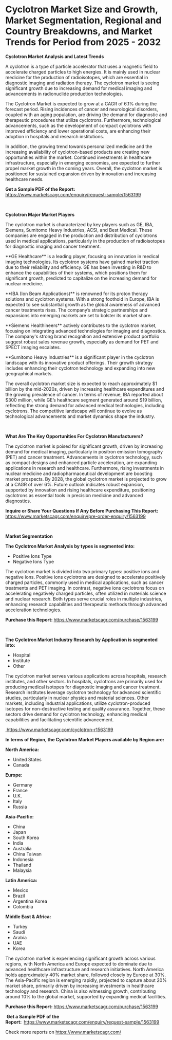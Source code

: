 <p><h1>Cyclotron Market Size and Growth, Market Segmentation, Regional and Country Breakdowns, and Market Trends for Period from 2025 -  2032</h1></p><p><strong>Cyclotron Market Analysis and Latest Trends</strong></p>
<p><p>A cyclotron is a type of particle accelerator that uses a magnetic field to accelerate charged particles to high energies. It is mainly used in nuclear medicine for the production of radioisotopes, which are essential in diagnostic imaging and radiation therapy. The cyclotron market is seeing significant growth due to increasing demand for medical imaging and advancements in radionuclide production technologies.</p><p>The Cyclotron Market is expected to grow at a CAGR of 6.1% during the forecast period. Rising incidences of cancer and neurological disorders, coupled with an aging population, are driving the demand for diagnostic and therapeutic procedures that utilize cyclotrons. Furthermore, technological advancements, such as the development of compact cyclotrons with improved efficiency and lower operational costs, are enhancing their adoption in hospitals and research institutions.</p><p>In addition, the growing trend towards personalized medicine and the increasing availability of cyclotron-based products are creating new opportunities within the market. Continued investments in healthcare infrastructure, especially in emerging economies, are expected to further propel market growth in the coming years. Overall, the cyclotron market is positioned for sustained expansion driven by innovation and increasing healthcare needs.</p></p>
<p><strong>Get a Sample PDF of the Report:&nbsp;</strong> <a href="https://www.marketscagr.com/enquiry/request-sample/1563199?utm_campaign=2339&utm_medium=2&utm_source=Github&utm_content=ia&utm_term=16022025&utm_id=cyclotron">https://www.marketscagr.com/enquiry/request-sample/1563199</a></p>
<p>&nbsp;</p>
<p><strong>Cyclotron Major Market Players</strong></p>
<p><p>The cyclotron market is characterized by key players such as GE, IBA, Siemens, Sumitomo Heavy Industries, ACSI, and Best Medical. These companies are engaged in the production and distribution of cyclotrons used in medical applications, particularly in the production of radioisotopes for diagnostic imaging and cancer treatment.</p><p>**GE Healthcare** is a leading player, focusing on innovation in medical imaging technologies. Its cyclotron systems have gained market traction due to their reliability and efficiency. GE has been investing in R&D to enhance the capabilities of their systems, which positions them for significant growth, predicted to capitalize on the increasing demand for nuclear medicine.</p><p>**IBA (Ion Beam Applications)** is renowned for its proton therapy solutions and cyclotron systems. With a strong foothold in Europe, IBA is expected to see substantial growth as the global awareness of advanced cancer treatments rises. The company’s strategic partnerships and expansions into emerging markets are set to bolster its market share.</p><p>**Siemens Healthineers** actively contributes to the cyclotron market, focusing on integrating advanced technologies for imaging and diagnostics. The company's strong brand recognition and extensive product portfolio suggest robust sales revenue growth, especially as demand for PET and SPECT imaging escalates.</p><p>**Sumitomo Heavy Industries** is a significant player in the cyclotron landscape with its innovative product offerings. Their growth strategy includes enhancing their cyclotron technology and expanding into new geographical markets.</p><p>The overall cyclotron market size is expected to reach approximately $1 billion by the mid-2020s, driven by increasing healthcare expenditures and the growing prevalence of cancer. In terms of revenue, IBA reported about $300 million, while GE’s healthcare segment generated around $19 billion, reflecting the strong demand for advanced medical technologies, including cyclotrons. The competitive landscape will continue to evolve as technological advancements and market dynamics shape the industry.</p></p>
<p>&nbsp;</p>
<p><strong>What Are The Key Opportunities For Cyclotron Manufacturers?</strong></p>
<p><p>The cyclotron market is poised for significant growth, driven by increasing demand for medical imaging, particularly in positron emission tomography (PET) and cancer treatment. Advancements in cyclotron technology, such as compact designs and enhanced particle acceleration, are expanding applications in research and healthcare. Furthermore, rising investments in nuclear medicine and radiopharmaceutical development are boosting market prospects. By 2028, the global cyclotron market is projected to grow at a CAGR of over 6%. Future outlook indicates robust expansion, supported by innovation and rising healthcare expenditure, positioning cyclotrons as essential tools in precision medicine and advanced diagnostics.</p></p>
<p><strong>Inquire or Share Your Questions If Any Before Purchasing This Report:</strong> <a href="https://www.marketscagr.com/enquiry/pre-order-enquiry/1563199?utm_campaign=2339&utm_medium=2&utm_source=Github&utm_content=ia&utm_term=16022025&utm_id=cyclotron">https://www.marketscagr.com/enquiry/pre-order-enquiry/1563199</a></p>
<p>&nbsp;</p>
<p><strong>Market Segmentation</strong></p>
<p><strong>The Cyclotron Market Analysis by types is segmented into:</strong></p>
<p><ul><li>Positive Ions Type</li><li>Negative Ions Type</li></ul></p>
<p><p>The cyclotron market is divided into two primary types: positive ions and negative ions. Positive ions cyclotrons are designed to accelerate positively charged particles, commonly used in medical applications, such as cancer treatments and PET imaging. In contrast, negative ions cyclotrons focus on accelerating negatively charged particles, often utilized in materials science and nuclear research. Both types serve crucial roles in multiple industries, enhancing research capabilities and therapeutic methods through advanced acceleration technologies.</p></p>
<p><strong>Purchase this Report:&nbsp;</strong><a href="https://www.marketscagr.com/purchase/1563199?utm_campaign=2339&utm_medium=2&utm_source=Github&utm_content=ia&utm_term=16022025&utm_id=cyclotron">https://www.marketscagr.com/purchase/1563199</a></p>
<p>&nbsp;</p>
<p><strong>The Cyclotron Market Industry Research by Application is segmented into:</strong></p>
<p><ul><li>Hospital</li><li>Institute</li><li>Other</li></ul></p>
<p><p>The cyclotron market serves various applications across hospitals, research institutes, and other sectors. In hospitals, cyclotrons are primarily used for producing medical isotopes for diagnostic imaging and cancer treatment. Research institutes leverage cyclotron technology for advanced scientific studies, particularly in nuclear physics and material sciences. Other markets, including industrial applications, utilize cyclotron-produced isotopes for non-destructive testing and quality assurance. Together, these sectors drive demand for cyclotron technology, enhancing medical capabilities and facilitating scientific advancement.</p></p>
<p><a href="https://www.marketscagr.com/cyclotron-r1563199?utm_campaign=2339&utm_medium=2&utm_source=Github&utm_content=ia&utm_term=16022025&utm_id=cyclotron">&nbsp;https://www.marketscagr.com/cyclotron-r1563199</a></p>
<p><strong>In terms of Region, the Cyclotron Market Players available by Region are:</strong></p>
<p>
    <p> <strong> North America: </strong>
        <ul>
            <li>United States</li>
            <li>Canada</li>
        </ul>
        </p> 
    <p> <strong> Europe: </strong>
        <ul>
            <li>Germany</li>
            <li>France</li>
            <li>U.K.</li>
            <li>Italy</li>
            <li>Russia</li>
        </ul>
        </p> 
    <p> <strong> Asia-Pacific: </strong>
        <ul>
            <li>China</li>
            <li>Japan</li>
            <li>South Korea</li>
            <li>India</li>
            <li>Australia</li>
            <li>China Taiwan</li>
            <li>Indonesia</li>
            <li>Thailand</li>
            <li>Malaysia</li>
        </ul>
        </p> 
    <p> <strong> Latin America: </strong>
        <ul>
            <li>Mexico</li>
            <li>Brazil</li>
            <li>Argentina Korea</li>
            <li>Colombia</li>
        </ul>
        </p> 
    <p> <strong> Middle East & Africa: </strong>
        <ul>
            <li>Turkey</li>
            <li>Saudi</li>
            <li>Arabia</li>
            <li>UAE</li>
            <li>Korea</li>
        </ul>
    </p>
    </p>
<p><p>The cyclotron market is experiencing significant growth across various regions, with North America and Europe expected to dominate due to advanced healthcare infrastructure and research initiatives. North America holds approximately 40% market share, followed closely by Europe at 30%. The Asia-Pacific region is emerging rapidly, projected to capture about 20% market share, primarily driven by increasing investments in healthcare technology and research. China is also witnessing growth, contributing around 10% to the global market, supported by expanding medical facilities.</p></p>
<p><strong>Purchase this Report: </strong><a href="https://www.marketscagr.com/purchase/1563199?utm_campaign=2339&utm_medium=2&utm_source=Github&utm_content=ia&utm_term=16022025&utm_id=cyclotron">https://www.marketscagr.com/purchase/1563199</a></p>
<p>&nbsp;<strong>Get a Sample PDF of the Report:&nbsp;&nbsp;</strong><a href="https://www.marketscagr.com/enquiry/request-sample/1563199?utm_campaign=2339&utm_medium=2&utm_source=Github&utm_content=ia&utm_term=16022025&utm_id=cyclotron">https://www.marketscagr.com/enquiry/request-sample/1563199</a></p>
<p><strong></strong></p>
<p>Check more reports on <a href="https://www.marketscagr.com/?utm_campaign=2339&utm_medium=2&utm_source=Github&utm_content=ia&utm_term=16022025&utm_id=cyclotron">https://www.marketscagr.com/</a></p>